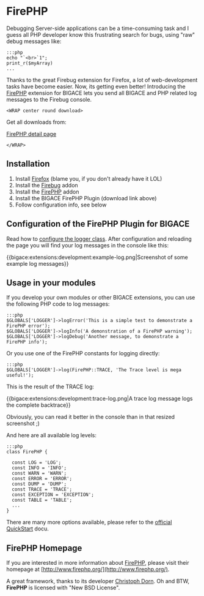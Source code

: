 # FirePHP

Debugging Server-side applications can be a time-consuming task and I guess all PHP developer know this frustrating search for bugs, using "raw" debug messages like:

	:::php
	echo "`<br>`1";
	print_r($myArray)
	...


Thanks to the great Firebug extension for Firefox, a lot of web-development tasks have become easier. 
Now, its getting even better! Introducing the [FirePHP](http://www.firephp.org/) extension for BIGACE lets you send all BIGACE and PHP related log messages to the
Firebug console.


`<WRAP center round download>`

Get all downloads from:

[FirePHP detail page](http://www.bigace.de/plugins/detail/36-FirePHP)

`</WRAP>`

## Installation

 1.  Install [Firefox](http://www.mozilla.com/firefox/) (blame you, if you don't already have it LOL)
 2.  Install the [Firebug](https///addons.mozilla.org/firefox/addon/1843) addon
 3.  Install the [FirePHP](https///addons.mozilla.org/firefox/addon/6149) addon
 4.  Install the BIGACE FirePHP Plugin (download link above)
 5.  Follow configuration info, see below

## Configuration of the FirePHP Plugin for BIGACE

Read how to [configure the logger class](developer/logger).
After configuration and reloading the page you will find your log messages in the console like this:

{{bigace:extensions:development:example-log.png|Screenshot of some example log messages}}

## Usage in your modules

If you develop your own modules or other BIGACE extensions, you can use the following PHP code to log messages:

	:::php
	$GLOBALS['LOGGER']->logError('This is a simple test to demonstrate a FirePHP error');
	$GLOBALS['LOGGER']->logInfo('A demonstration of a FirePHP warning');
	$GLOBALS['LOGGER']->logDebug('Another message, to demonstrate a FirePHP info');


Or you use one of the FirePHP constants for logging directly:

	:::php
	$GLOBALS['LOGGER']->log(FirePHP::TRACE, 'The Trace level is mega useful!');


This is the result of the TRACE log:

{{bigace:extensions:development:trace-log.png|A trace log message logs the complete backtrace}}

Obviously, you can read it better in the console than in that resized screenshot ;)

And here are all available log levels:

	:::php
	class FirePHP {
	
	  const LOG = 'LOG';
	  const INFO = 'INFO';
	  const WARN = 'WARN';
	  const ERROR = 'ERROR';
	  const DUMP = 'DUMP';
	  const TRACE = 'TRACE';
	  const EXCEPTION = 'EXCEPTION';
	  const TABLE = 'TABLE';
	  ...
	}


There are many more options available, please refer to the [official QuickStart](http://www.firephp.org/Wiki/Main/QuickStart) docu.


## FirePHP Homepage

If you are interested in more information about [FirePHP](http://www.firephp.org/), please visit their homepage at [http://www.firephp.org/](http://www.firephp.org/).

A great framework, thanks to its developer [Christoph Dorn](http://www.christophdorn.com/).
Oh and BTW, **FirePHP** is licensed with "New BSD License".
